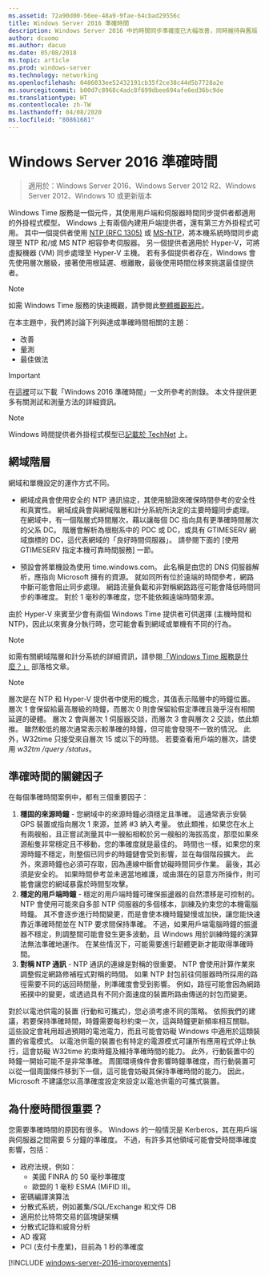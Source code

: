 ```yaml
---
ms.assetid: 72a90d00-56ee-48a9-9fae-64cbad29556c
title: Windows Server 2016 準確時間
description: Windows Server 2016 中的時間同步準確度已大幅改善，同時維持與舊版 Windows 的完整 NTP 回溯相容性。
author: dcuomo
ms.author: dacuo
ms.date: 05/08/2018
ms.topic: article
ms.prod: windows-server
ms.technology: networking
ms.openlocfilehash: 0486033ee52432191cb35f2ce38c44d5b7728a2e
ms.sourcegitcommit: b00d7c8968c4adc8f699dbee694afe6ed36bc9de
ms.translationtype: HT
ms.contentlocale: zh-TW
ms.lasthandoff: 04/08/2020
ms.locfileid: "80861681"
---
```

# <a name="accurate-time-for-windows-server-2016"></a>Windows Server 2016 準確時間

>適用於：Windows Server 2016、Windows Server 2012 R2、Windows Server 2012、Windows 10 或更新版本

Windows Time 服務是一個元件，其使用用戶端和伺服器時間同步提供者都適用的外掛程式模型。  Windows 上有兩個內建用戶端提供者，還有第三方外掛程式可用。 其中一個提供者使用 [NTP (RFC 1305)](https://tools.ietf.org/html/rfc1305) 或 [MS-NTP](https://msdn.microsoft.com/library/cc246877.aspx)，將本機系統時間同步處理至 NTP 和/或 MS NTP 相容參考伺服器。 另一個提供者適用於 Hyper-V，可將虛擬機器 (VM) 同步處理至 Hyper-V 主機。  若有多個提供者存在，Windows 會先使用層次層級，接著使用根延遲、根離散，最後使用時間位移來挑選最佳提供者。

> [!NOTE]
> 如需 Windows Time 服務的快速概觀，請參閱此[整體概觀影片](https://aka.ms/WS2016TimeVideo)。

在本主題中，我們將討論下列與達成準確時間相關的主題： 

- 改善
- 量測
- 最佳做法

> [!IMPORTANT]
> 在[這裡](https://windocs.blob.core.windows.net/windocs/WindowsTimeSyncAccuracy_Addendum.pdf)可以下載「Windows 2016 準確時間」一文所參考的附錄。  本文件提供更多有關測試和測量方法的詳細資訊。

> [!NOTE] 
> Windows 時間提供者外掛程式模型已[記載於 TechNet](https://msdn.microsoft.com/library/windows/desktop/ms725475%28v=vs.85%29.aspx) 上。

## <a name="domain-hierarchy"></a>網域階層
網域和單機設定的運作方式不同。

- 網域成員會使用安全的 NTP 通訊協定，其使用驗證來確保時間參考的安全性和真實性。  網域成員會與網域階層和計分系統所決定的主要時鐘同步處理。  在網域中，有一個階層式時間層次，藉以讓每個 DC 指向具有更準確時間層次的父系 DC。  階層會解析為根樹系中的 PDC 或 DC，或具有 GTIMESERV 網域旗標的 DC，這代表網域的「良好時間伺服器」。  請參閱下面的 [使用 GTIMESERV 指定本機可靠時間服務] 一節。

- 預設會將單機設為使用 time.windows.com。  此名稱是由您的 DNS 伺服器解析，應指向 Microsoft 擁有的資源。  就如同所有位於遠端的時間參考，網路中斷可能會阻止同步處理。  網路流量負載和非對稱網路路徑可能會降低時間同步的準確度。  對於 1 毫秒的準確度，您不能依賴遠端時間來源。

由於 Hyper-V 來賓至少會有兩個 Windows Time 提供者可供選擇 (主機時間和 NTP)，因此以來賓身分執行時，您可能會看到網域或單機有不同的行為。

> [!NOTE] 
> 如需有關網域階層和計分系統的詳細資訊，請參閱[「Windows Time 服務是什麼？」](https://blogs.msdn.microsoft.com/w32time/2007/07/07/what-is-windows-time-service/) 部落格文章。

> [!NOTE]
> 層次是在 NTP 和 Hyper-V 提供者中使用的概念，其值表示階層中的時鐘位置。  層次 1 會保留給最高層級的時鐘，而層次 0 則會保留給假定準確且幾乎沒有相關延遲的硬體。  層次 2 會與層次 1 伺服器交談，而層次 3 會與層次 2 交談，依此類推。  雖然較低的層次通常表示較準確的時鐘，但可能會發現不一致的情況。  此外，W32time 只接受來自層次 15 或以下的時間。  若要查看用戶端的層次，請使用 *w32tm /query /status*。

## <a name="critical-factors-for-accurate-time"></a>準確時間的關鍵因子
在每個準確時間案例中，都有三個重要因子：

1. **穩固的來源時鐘** - 您網域中的來源時鐘必須穩定且準確。 這通常表示安裝 GPS 裝置或指向層次 1 來源，並將 #3 納入考量。 依此類推，如果您在水上有兩艘船，且正嘗試測量其中一艘船相較於另一艘船的海拔高度，那麼如果來源船隻非常穩定且不移動，您的準確度就是最佳的。 時間也一樣，如果您的來源時鐘不穩定，則整個已同步的時鐘鏈會受到影響，並在每個階段擴大。 此外，來源時鐘也必須可存取，因為連線中斷會妨礙時間同步作業。 最後，其必須是安全的。 如果時間參考並未適當地維護，或由潛在的惡意方所操作，則可能會讓您的網域暴露於時間型攻擊。
2. **穩定的用戶端時鐘** - 穩定的用戶端時鐘可確保振盪器的自然漂移是可控制的。  NTP 會使用可能來自多部 NTP 伺服器的多個樣本，訓練及約束您的本機電腦時鐘。  其不會逐步進行時間變更，而是會使本機時鐘變慢或加快，讓您能快速靠近準確時間並在 NTP 要求間保持準確。  不過，如果用戶端電腦時鐘的振盪器不穩定，則調整間可能會發生更多波動，且 Windows 用於訓練時鐘的演算法無法準確地運作。  在某些情況下，可能需要進行韌體更新才能取得準確時間。
3. **對稱 NTP 通訊** - NTP 通訊的連線是對稱的很重要。  NTP 會使用計算作業來調整假定網路修補程式對稱的時間。  如果 NTP 封包前往伺服器時所採用的路徑需要不同的返回時間量，則準確度會受到影響。  例如，路徑可能會因為網路拓撲中的變更，或透過具有不同介面速度的裝置所路由傳送的封包而變更。

對於以電池供電的裝置 (行動和可攜式)，您必須考慮不同的策略。  依照我們的建議，若要保持準確時間，時鐘需要每秒約束一次，這與時鐘更新頻率相互關聯。 這些設定會耗用超過預期的電池電力，而且可能會妨礙 Windows 中適用於這類裝置的省電模式。 以電池供電的裝置也有特定的電源模式可讓所有應用程式停止執行，這會妨礙 W32time 約束時鐘及維持準確時間的能力。 此外，行動裝置中的時鐘一開始可能不是非常準確。  周圍環境條件會影響時鐘準確度，而行動裝置可以從一個周圍條件移到下一個，這可能會妨礙其保持準確時間的能力。  因此，Microsoft 不建議您以高準確度設定來設定以電池供電的可攜式裝置。 

## <a name="why-is-time-important"></a>為什麼時間很重要？  
您需要準確時間的原因有很多。  Windows 的一般情況是 Kerberos，其在用戶端與伺服器之間需要 5 分鐘的準確度。  不過，有許多其他領域可能會受時間準確度影響，包括：


- 政府法規，例如：
    - 美國 FINRA 的 50 毫秒準確度
    - 歐盟的 1 毫秒 ESMA (MiFID II)。
- 密碼編譯演算法
- 分散式系統，例如叢集/SQL/Exchange 和文件 DB
- 適用於比特幣交易的區塊鏈架構
- 分散式記錄和威脅分析 
- AD 複寫
- PCI (支付卡產業)，目前為 1 秒的準確度



[!INCLUDE [windows-server-2016-improvements](windows-server-2016-improvements.md)]
